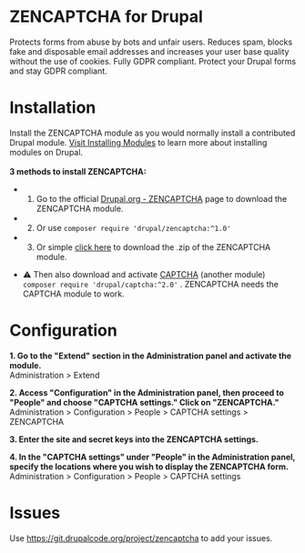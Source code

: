 # ZENCAPTCHA for Drupal
Protects forms from abuse by bots and unfair users. Reduces spam, blocks fake and disposable email addresses and increases your user base quality without the use of cookies. Fully GDPR compliant.
Protect your Drupal forms and stay GDPR compliant.

# Installation
Install the ZENCAPTCHA module as you would normally install a contributed Drupal module. <a href="https://www.drupal.org/node/1897420">Visit Installing Modules</a> to learn more about installing modules on Drupal.
<br><br>
**3 methods to install ZENCAPTCHA:**
* 1. Go to the official <a href="https://www.drupal.org/project/zencaptcha">Drupal.org - ZENCAPTCHA</a> page to download the ZENCAPTCHA module.<br>
* 2. Or use ```composer require 'drupal/zencaptcha:^1.0'```
* 3. Or simple <a href="https://ftp.drupal.org/files/projects/zencaptcha-1.0.0.zip">click here</a> to download the .zip of the ZENCAPTCHA module.

* ⚠️ Then also download and activate <a href="https://www.drupal.org/project/captcha">CAPTCHA</a> (another module) ```composer require 'drupal/captcha:^2.0'``` . ZENCAPTCHA needs the CAPTCHA module to work.

# Configuration

**1. Go to the "Extend" section in the Administration panel and activate the module.**<br>
Administration > Extend

**2. Access "Configuration" in the Administration panel, then proceed to "People" and choose "CAPTCHA settings." Click on "ZENCAPTCHA."**<br>
Administration > Configuration > People > CAPTCHA settings > ZENCAPTCHA

**3. Enter the site and secret keys into the ZENCAPTCHA settings.**<br>

**4. In the "CAPTCHA settings" under "People" in the Administration panel, specify the locations where you wish to display the ZENCAPTCHA form.**<br>
Administration > Configuration > People > CAPTCHA settings

# Issues
Use https://git.drupalcode.org/project/zencaptcha to add your issues.
